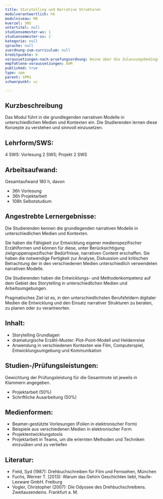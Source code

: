 ```yaml
---
title: Storytelling und Narrative Strukturen 
modulverantwortlich: hk
modulniveau: MA
kuerzel: SNS
untertitel: null
studiensemester-ws: 1
studiensemester-ss: 2
kategorie: null
sprache: null
zuordnung-zum-curriculum: null
kreditpunkte: 6
voraussetzungen-nach-pruefungsordnung: Keine über die Zulassungsbedingungen hinausgehenden Voraussetzungen
empfohlene-voraussetzungen: AVM
published: true
type: spm
parent: SPM1
schwerpunkt: vc

---
```


## Kurzbeschreibung
Das Modul führt in die grundlegenden narrativen Modelle in unterschiedlichen Medien und Kontexten ein. Die Studierenden lernen diese Konzepte zu verstehen und sinnvoll einzusetzen.

## Lehrform/SWS: 
4 SWS: Vorlesung 2 SWS; Projekt 2 SWS

## Arbeitsaufwand: 
Gesamtaufwand 180 h, davon 
- 36h Vorlesung
- 36h Projektarbeit
- 108h Selbststudium

## Angestrebte Lernergebnisse:
Die Studierenden kennen die grundlegenden narrativen Modelle in unterschiedlichen Medien und Kontexten.

Sie haben die Fähigkeit zur Entwicklung eigener medienspezifischer Erzählformen und können für diese, unter Berücksichtigung zielgruppenspezifischer Bedürfnisse, narrativen Content erschaffen. Sie haben die notwendige Fertigkeit zur Analyse, Diskussion und kritischen Betrachtung der in den verschiedenen Medien unterschiedlich verwendeten narrativen Modelle.

Die Studierenden haben die Entwicklungs- und Methodenkompetenz auf dem Gebiet des Storytelling in unterschiedlichen Medien und Arbeitsumgebungen.

Pragmatisches Ziel ist es, in den unterschiedlichsten Berufsfeldern digitaler Medien die Entwicklung und den Einsatz narrativer Strukturen zu beraten, zu planen oder zu verantworten.

## Inhalt:
- Storytelling Grundlagen
- dramaturgische Erzähl-Muster: Plot-Point-Modell und Heldenreise
- Anwendung in verschiedenen Kontexten wie Film, Computerspiel, Entwicklungsumgebung und Kommunikation

## Studien-/Prüfungsleistungen:
Gewichtung der Prüfungsleistung für die Gesamtnote ist jeweils in Klammern angegeben.
- Projektarbeit (50%) 
- Schriftliche Ausarbeitung (50%)

## Medienformen:
- Beamer-gestützte Vorlesungen (Folien in elektronischer Form)
- Beispiele aus verschiedenen Medien in elektronischer Form
- Projektentwicklungstools
- Projektarbeit in Teams, um die erlernten Methoden und Techniken einzuüben und zu vertiefen

## Literatur:
- Field, Syd (1987): Drehbuchschreiben für Film und Fernsehen, München
- Fuchs, Werner T.  (2013): Warum das Gehirn Geschichten liebt, Haufe-Lexware GmbH. Freiburg
- Vogler, Christopher (2007): Die Odyssee des Drehbuchschreibens. Zweitausendeins. Frankfurt a. M.
